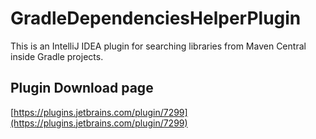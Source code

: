 GradleDependenciesHelperPlugin
==============================
This is an IntelliJ IDEA plugin for searching libraries from Maven Central inside Gradle projects.

Plugin Download page
------------------------

[https://plugins.jetbrains.com/plugin/7299](https://plugins.jetbrains.com/plugin/7299)

